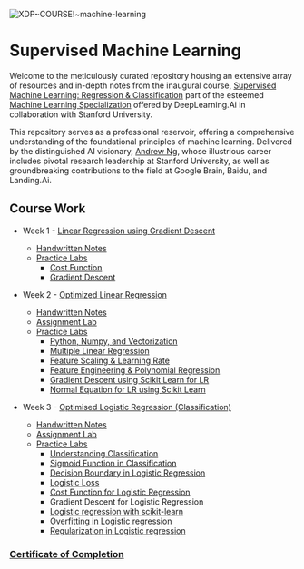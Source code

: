 ![XDP~COURSE!~machine-learning](https://github.com/ShubhranshuArya/Supervised-Machine-Learning/assets/77967955/275d71c7-ab4f-4e72-9e07-53a0fda4752c)

# Supervised Machine Learning

Welcome to the meticulously curated repository housing an extensive array of resources and in-depth notes from the inaugural course, [Supervised Machine Learning: Regression & Classification](https://www.coursera.org/learn/machine-learning?specialization=machine-learning-introduction#outcomes) part of the esteemed [Machine Learning Specialization](https://www.coursera.org/specializations/machine-learning-introduction) offered by DeepLearning.Ai in collaboration with Stanford University. 

This repository serves as a professional reservoir, offering a comprehensive understanding of the foundational principles of machine learning. Delivered by the distinguished AI visionary, [Andrew Ng](https://www.andrewng.org/), whose illustrious career includes pivotal research leadership at Stanford University, as well as groundbreaking contributions to the field at Google Brain, Baidu, and Landing.Ai. 

## Course Work

 - Week 1 - [Linear Regression using Gradient Descent](https://github.com/ShubhranshuArya/Supervised-Machine-Learning/tree/main/Week%201)
    - [Handwritten Notes](https://github.com/ShubhranshuArya/Supervised-Machine-Learning/tree/main/Week%201/Notes)
    - [Practice Labs](https://github.com/ShubhranshuArya/Supervised-Machine-Learning/tree/main/Week%201/Labs)
      - [Cost Function](https://github.com/ShubhranshuArya/Supervised-Machine-Learning/blob/main/Week%201/Labs/Lab01_Cost_function.ipynb)
      - [Gradient Descent](https://github.com/ShubhranshuArya/Supervised-Machine-Learning/blob/main/Week%201/Labs/Lab02_Gradient_Descent.ipynb)   
 
 - Week 2 - [Optimized Linear Regression](https://github.com/ShubhranshuArya/Supervised-Machine-Learning/tree/main/Week%201)
    - [Handwritten Notes](https://github.com/ShubhranshuArya/Supervised-Machine-Learning/tree/main/Week%201/Notes)
    - [Assignment Lab](https://github.com/ShubhranshuArya/Supervised-Machine-Learning/tree/main/Week%202/Assignment%20Lab)
    - [Practice Labs](https://github.com/ShubhranshuArya/Supervised-Machine-Learning/tree/main/Week%201/Labs)
      - [Python, Numpy, and Vectorization](https://github.com/ShubhranshuArya/Supervised-Machine-Learning/blob/main/Week%202/Labs/Lab-01_Python_Numpy_Vectorization.ipynb)
      - [Multiple Linear Regression](https://github.com/ShubhranshuArya/Supervised-Machine-Learning/blob/main/Week%202/Labs/Lab-02_Multiple_Linear_Regression.ipynb)
      - [Feature Scaling & Learning Rate](https://github.com/ShubhranshuArya/Supervised-Machine-Learning/blob/main/Week%202/Labs/Lab-03_Feature_Scaling_%26_Learning_Rate.ipynb)
      - [Feature Engineering & Polynomial Regression](https://github.com/ShubhranshuArya/Supervised-Machine-Learning/blob/main/Week%202/Labs/Lab-04_FeatEng_PolyReg.ipynb)
      - [Gradient Descent using Scikit Learn for LR](https://github.com/ShubhranshuArya/Supervised-Machine-Learning/blob/main/Week%202/Labs/Lab-05_Sklearn_GD.ipynb)
      - [Normal Equation for LR using Scikit Learn](https://github.com/ShubhranshuArya/Supervised-Machine-Learning/blob/main/Week%202/Labs/Lab-06_Final_Practice_Lab.ipynb)


 - Week 3 - [Optimised Logistic Regression (Classification)](https://github.com/ShubhranshuArya/Supervised-Machine-Learning/tree/main/Week%201)
    - [Handwritten Notes](https://github.com/ShubhranshuArya/Supervised-Machine-Learning/blob/main/Week%203/Notes/Logistic%20regression.pdf)
    - [Assignment Lab](https://github.com/ShubhranshuArya/Supervised-Machine-Learning/tree/main/Week%203/Assignment%20Lab)
    - [Practice Labs](https://github.com/ShubhranshuArya/Supervised-Machine-Learning/tree/main/Week%201/Labs)
      - [Understanding Classification](https://github.com/ShubhranshuArya/Supervised-Machine-Learning/blob/main/Week%203/Labs/Lab-01_Classification.ipynb)
      - [Sigmoid Function in Classification](https://github.com/ShubhranshuArya/Supervised-Machine-Learning/blob/main/Week%203/Labs/Lab-02_Sigmoid_Function.ipynb)
      - [Decision Boundary in Logistic Regression](https://github.com/ShubhranshuArya/Supervised-Machine-Learning/blob/main/Week%203/Labs/Lab-03_Decision_Boundary.ipynb)
      - [Logistic Loss](https://github.com/ShubhranshuArya/Supervised-Machine-Learning/blob/main/Week%203/Labs/Lab-04_Logistic_Loss.ipynb)
      - [Cost Function for Logistic Regression](https://github.com/ShubhranshuArya/Supervised-Machine-Learning/blob/main/Week%203/Labs/Lab-05_Cost_Function.ipynb)
      - Gradient Descent for Logistic Regression
      - [Logistic regression with scikit-learn](https://github.com/ShubhranshuArya/Supervised-Machine-Learning/blob/main/Week%203/Labs/Lab-07_Scikit_Learn.ipynb)
      - [Overfitting in Logistic regression](https://github.com/ShubhranshuArya/Supervised-Machine-Learning/blob/main/Week%203/Labs/Lab-08_Overfitting.ipynb)
      - [Regularization in Logistic regression](https://github.com/ShubhranshuArya/Supervised-Machine-Learning/blob/main/Week%203/Labs/Lab-09_Regularization.ipynb)

### [Certificate of Completion](https://coursera.org/share/677b477121b4ba9bc248b08f295613e9)
  
